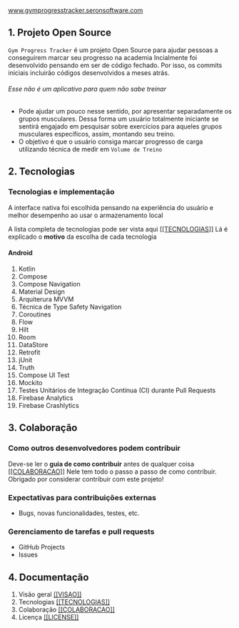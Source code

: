 
www.gymprogresstracker.seronsoftware.com

## 1. Projeto Open Source
`Gym Progress Tracker` é um projeto Open Source para ajudar pessoas a conseguirem marcar seu progresso na academia
Incialmente foi desenvolvido pensando em ser de código fechado. Por isso, os commits iniciais incluirão códigos desenvolvidos a meses atrás.
###### Esse não é um aplicativo para quem não sabe treinar
- Pode ajudar um pouco nesse sentido, por apresentar separadamente os grupos musculares. Dessa forma um usuário totalmente iniciante se sentirá engajado em pesquisar sobre exercícios para aqueles grupos musculares específicos, assim, montando seu treino.
- O objetivo é que o usuário consiga marcar progresso de carga utilizando técnica de medir em `Volume de Treino` 

## 2. Tecnologias
### Tecnologias e implementação
A interface nativa foi escolhida pensando na experiência do usuário e melhor desempenho ao usar o armazenamento local

A lista completa de tecnologias pode ser vista aqui [[[TECNOLOGIAS]]](https://github.com/Gym-Progress-Tracker/Android/blob/main/docs/TECNOLOGIAS.md)
Lá é explicado o **motivo** da escolha de cada tecnologia
#### Android
1. Kotlin
2. Compose
3. Compose Navigation
4. Material Design
5. Arquiterura MVVM
6. Técnica de Type Safety Navigation
7. Coroutines
8. Flow
9. Hilt
10. Room
11. DataStore
12. Retrofit
13. jUnit
14. Truth
15. Compose UI Test
16. Mockito
17. Testes Unitários de Integração Contínua (CI) durante Pull Requests
18. Firebase Analytics
19. Firebase Crashlytics

## 3. Colaboração
### Como outros desenvolvedores podem contribuir
Deve-se ler o **guia de como contribuir** antes de qualquer coisa [[[COLABORACAO]]](https://github.com/Gym-Progress-Tracker/Android/blob/main/docs/COLABORACAO.md)
Nele tem todo o passo a passo de como contribuir.
Obrigado por considerar contribuir com este projeto!

### Expectativas para contribuições externas
- Bugs, novas funcionalidades, testes, etc.

### Gerenciamento de tarefas e pull requests
- GitHub Projects
- Issues

## 4. Documentação
1. Visão geral [[[VISAO]]](https://github.com/Gym-Progress-Tracker/Android/blob/main/docs/VISAO_GERAL.md)
2. Tecnologias [[[TECNOLOGIAS]]](https://github.com/Gym-Progress-Tracker/Android/blob/main/docs/TECNOLOGIAS.md)
3. Colaboração [[[COLABORACAO]]](https://github.com/Gym-Progress-Tracker/Android/blob/main/docs/COLABORACAO.md)
4. Licença [[[LICENSE]]](https://github.com/Gym-Progress-Tracker/Android/blob/main/LICENSE.md)
